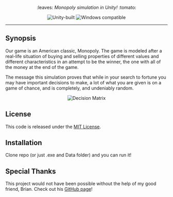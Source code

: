 <p align="center">
  :leaves: <em> Monopoly simulation in Unity! </em> :tomato:
</p>
<p align="center">
    <img src="https://img.shields.io/badge/unity-native-blue.svg" alt="Unity-built">
    <img src="https://img.shields.io/badge/windows-compatible-green.svg" alt="Windows compatible">
</p>

---

## Synopsis

Our game is an American classic, Monopoly. The game is modeled after a real-life situation of buying and selling properties of different values and different characteristics in an attempt to be the winner, the one with all of the money at the end of the game. 

The message this simulation proves that while in your search to fortune you may have important decisions to make, a lot of what you are given is on a game of chance, and is completely, and undeniably random.

<p align="center">
    <img src="https://github.com/jinnyyan/monopoly/blob/master/img/Monopoly-decision.jpg?raw=true" alt="Decision Matrix">
</p>

## License

This code is released under the [MIT License](https://opensource.org/licenses/MIT).

## Installation

Clone repo (or just .exe and Data folder) and you can run it!

## Special Thanks

This project would not have been possible without the help of my good friend, Brian. Check out his [GitHub page](https://github.com/welchbj)!



